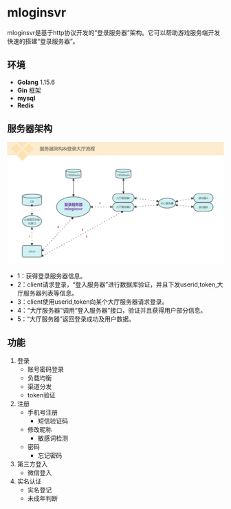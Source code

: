 # mloginsvr
mloginsvr是基于http协议开发的“登录服务器”架构。它可以帮助游戏服务端开发快速的搭建“登录服务器”。


## 环境
- **Golang**  1.15.6
- **Gin**  框架
- **mysql**
- **Redis**


## 服务器架构
![](https://github.com/stringMao/mloginsvr/raw/main/readme/image/url.jpg)

- 1：获得登录服务器信息。
- 2：client请求登录，“登入服务器”进行数据库验证，并且下发userid,token,大厅服务器列表等信息。
- 3：client使用userid,token向某个大厅服务器请求登录。
- 4：“大厅服务器”调用“登入服务器”接口，验证并且获得用户部分信息。
- 5：“大厅服务器”返回登录成功及用户数据。


## 功能
1. 登录
   -  账号密码登录
   -  负载均衡
   -  渠道分发
   -  token验证
2. 注册
   - 手机号注册
     - 短信验证码
   - 修改昵称
     - 敏感词检测
   - 密码
     - 忘记密码
3. 第三方登入
   - 微信登入
4. 实名认证
   - 实名登记
   - 未成年判断
   





